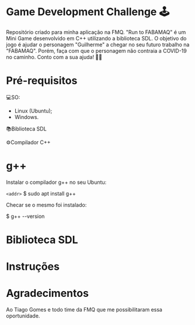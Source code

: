 # Game Development Challenge 🕹
Repositório criado para minha aplicação na FMQ. 
"Run to FABAMAQ" é um Mini Game desenvolvido em C++ utilizando a biblioteca SDL.
O objetivo do jogo é ajudar o personagem "Guilherme" a chegar no seu futuro trabalho na "FABAMAQ". Porém, faça com que o personagem não contraia a COVID-19 no caminho. 
Conto com a sua ajuda! 👨‍💻

# Pré-requisitos

💻SO:
  - Linux (Ubuntu);
  - Windows.

📚Biblioteca SDL

⚙Compilador C++

# g++
Instalar o compilador g++ no seu Ubuntu:

`<addr>` $ sudo apt install g++
  
Checar se o mesmo foi instalado:

  $ g++ --version

# Biblioteca SDL



# Instruções

# Agradecimentos
Ao Tiago Gomes e todo time da FMQ que me possibilitaram essa oportunidade.
